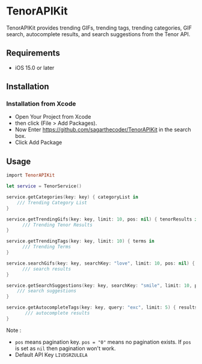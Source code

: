 # TenorAPIKit

TenorAPIKit provides trending GIFs, trending tags, trending categories, GIF search, autocomplete results, and search suggestions from the Tenor API.

## Requirements
- iOS 15.0 or later

## Installation
### Installation from Xcode
- Open Your Project from Xcode
- then click  (File > Add Packages).
- Now Enter https://github.com/sagarthecoder/TenorAPIKit in the search box.
- Click Add Package

## Usage

```ruby
import TenorAPIKit
```
```swift
let service = TenorService()
```

```swift
service.getCategories(key: key) { categoryList in
    /// Trending Category List
}
```

```swift
service.getTrendingGifs(key: key, limit: 10, pos: nil) { tenorResults in
      /// Trending Tenor Results
}
```

```swift
service.getTrendingTags(key: key, limit: 10) { terms in
      /// Trending Terms
}
```

```swift
service.searchGifs(key: key, searchKey: "love", limit: 10, pos: nil) { results in
      /// search results
}
```

```swift
service.getSearchSuggestions(key: key, searchKey: "smile", limit: 10, pos: nil) { suggestions in
    /// search suggestions
}
```

```swift
service.getAutocompleteTags(key: key, query: "exc", limit: 5) { results in
       /// autocomplete results
}
```

Note : 
- `pos` means pagination key. `pos = "0"` means no pagination exists.
 If `pos` is set as `nil` then pagination won't work.
- Default API Key `LIVDSRZULELA`


